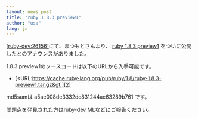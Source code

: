 ```yaml
---
layout: news_post
title: "ruby 1.8.3 preview1"
author: "usa"
lang: ja
---
```


[\[ruby-dev:26156\]][1]にて、まつもとさんより、 [ruby 1.8.3 preview1][2]
をついに公開したとのアナウンスがありました。

1\.8.3 preview1のソースコードは以下のURLから入手可能です。

* [&lt;URL:https://cache.ruby-lang.org/pub/ruby/1.8/ruby-1.8.3-preview1.tar.gz&gt;][2]

md5sumは a5ae008de3332dc831244ac63289b761 です。

問題点を発見された方はruby-dev MLなどにご報告ください。



[1]: http://blade.nagaokaut.ac.jp/cgi-bin/scat.rb/ruby/ruby-dev/26156
[2]: https://cache.ruby-lang.org/pub/ruby/1.8/ruby-1.8.3-preview1.tar.gz
